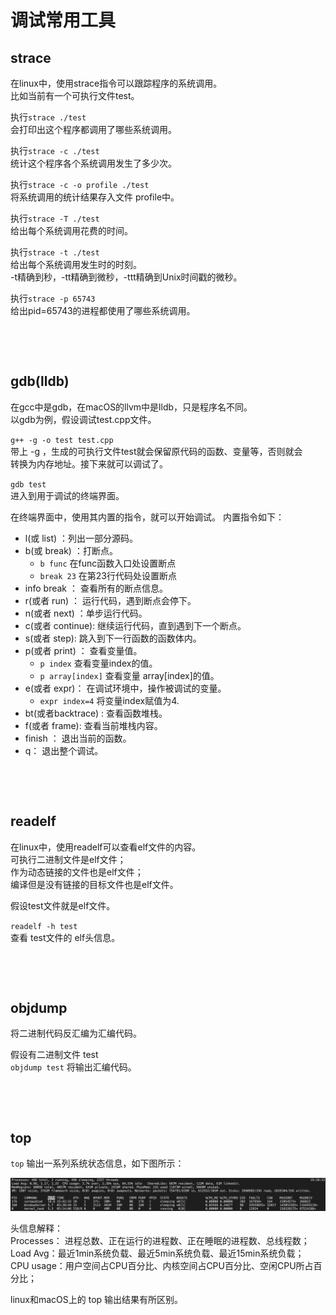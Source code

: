 # 调试常用工具

## strace
在linux中，使用strace指令可以跟踪程序的系统调用。  
比如当前有一个可执行文件test。

执行`strace ./test`  
会打印出这个程序都调用了哪些系统调用。

执行`strace -c ./test`   
统计这个程序各个系统调用发生了多少次。  

执行`strace -c -o profile ./test`  
将系统调用的统计结果存入文件 profile中。  

执行`strace -T ./test`  
给出每个系统调用花费的时间。  

执行`strace -t ./test`  
给出每个系统调用发生时的时刻。  
-t精确到秒，-tt精确到微秒，-ttt精确到Unix时间戳的微秒。

执行`strace -p 65743`  
给出pid=65743的进程都使用了哪些系统调用。


&nbsp;

&nbsp;



## gdb(lldb)
在gcc中是gdb，在macOS的llvm中是lldb，只是程序名不同。  
以gdb为例，假设调试test.cpp文件。

`g++ -g -o test test.cpp`  
带上 -g ，生成的可执行文件test就会保留原代码的函数、变量等，否则就会\
转换为内存地址。接下来就可以调试了。

`gdb test`  
进入到用于调试的终端界面。  

在终端界面中，使用其内置的指令，就可以开始调试。
内置指令如下：
* l(或 list)  ：列出一部分源码。
* b(或 break) ：打断点。
  * `b func`   在func函数入口处设置断点
  * `break 23` 在第23行代码处设置断点
* info break ： 查看所有的断点信息。
* r(或者 run) ： 运行代码，遇到断点会停下。
* n(或者 next) ：单步运行代码。
* c(或者 continue): 继续运行代码，直到遇到下一个断点。
* s(或者 step): 跳入到下一行函数的函数体内。
* p(或者 print) ： 查看变量值。
  * `p index`  查看变量index的值。
  * `p array[index]`  查看变量 array[index]的值。
* e(或者 expr)： 在调试环境中，操作被调试的变量。
  * `expr index=4` 将变量index赋值为4.
* bt(或者backtrace) : 查看函数堆栈。
* f(或者 frame): 查看当前堆栈内容。
* finish ： 退出当前的函数。
* q： 退出整个调试。


&nbsp;

&nbsp;


## readelf
在linux中，使用readelf可以查看elf文件的内容。  
可执行二进制文件是elf文件；  
作为动态链接的文件也是elf文件；  
编译但是没有链接的目标文件也是elf文件。

假设test文件就是elf文件。

`readelf -h test`   
查看 test文件的 elf头信息。


&nbsp;

&nbsp;


## objdump
将二进制代码反汇编为汇编代码。  

假设有二进制文件 test  
`objdump test` 将输出汇编代码。


&nbsp;

&nbsp;


## top

`top`    输出一系列系统状态信息，如下图所示：  

![macOS top输出结果](./top.png "macOS top输出结果")

头信息解释：  
Processes： 进程总数、正在运行的进程数、正在睡眠的进程数、总线程数；  
Load Avg：最近1min系统负载、最近5min系统负载、最近15min系统负载；  
CPU usage：用户空间占CPU百分比、内核空间占CPU百分比、空闲CPU所占百分比；

linux和macOS上的 top 输出结果有所区别。



